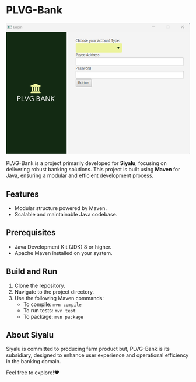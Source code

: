 # PLVG-Bank

![plvg-snap](src/main/resources/com/plvg/bnk/plvg-snap.png)

PLVG-Bank is a project primarily developed for **Siyalu**, focusing on delivering robust banking solutions. This project is built using **Maven** for Java, ensuring a modular and efficient development process.

## Features

- Modular structure powered by Maven.
- Scalable and maintainable Java codebase.

## Prerequisites

- Java Development Kit (JDK) 8 or higher.
- Apache Maven installed on your system.

## Build and Run

1. Clone the repository.
2. Navigate to the project directory.
3. Use the following Maven commands:
   - To compile: `mvn compile`
   - To run tests: `mvn test`
   - To package: `mvn package`

## About Siyalu

Siyalu is committed to producing farm product but, PLVG-Bank is its subsidiary, designed to enhance user experience and operational efficiency in the banking domain.

Feel free to explore!❤️
